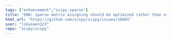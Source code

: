 ```yaml
---
tags: ["enhancement","scipy.sparse"]
title: "ENH: sparse matrix assigning should be optimized rather than using densified matrixes"
html_url: "https://github.com/scipy/scipy/issues/16601"
user: "likaiwen123"
repo: "scipy/scipy"
---
```


